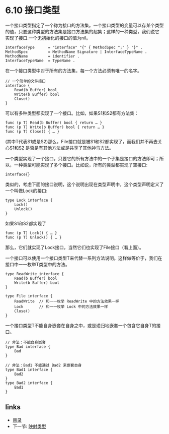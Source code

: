 # 6.10 接口类型

一个接口类型指定了一个称为接口的方法集。一个接口类型的变量可以存某个类型的值，只要这种类型的方法集是接口方法集的超集；这样的一种类型，我们说它 实现了接口.一个无初始化的接口的值为nil。

	InterfaceType      = "interface" "{" { MethodSpec ";" } "}" .
	MethodSpec         = MethodName Signature | InterfaceTypeName .
	MethodName         = identifier .
	InterfaceTypeName  = TypeName .

在一个接口类型中对于所有的方法集，每一个方法必须有唯一的名字。

	// 一个简单的文件接口
	interface {
		Read(b Buffer) bool
		Write(b Buffer) bool
		Close()
	}

可以有多种类型都实现了一个接口。比如，如果S1和S2都有方法集：

	func (p T) Read(b Buffer) bool { return … }
	func (p T) Write(b Buffer) bool { return … }
	func (p T) Close() { … }

(其中T代表S1或是S2)那么，File接口就是被S1和S2都实现了，而我们并不再去关心S1和S2 是否是有其他方法或是共享了其他神马方法。

一个类型实现了一个接口，只要它的所有方法中的一个子集是接口的方法即可；所以，一种类型可能实现了多个接口。比如说，所有的类型都实现了空接口:

	interface{}

类似的，考虑下面的接口说明，这个说明出现在类型声明中，这个类型声明定义了一个叫做Lock的接口:

	type Lock interface {
		Lock()
		Unlock()
	}

如果S1和S2都实现了

	func (p T) Lock() { … }
	func (p T) Unlock() { … }

那么，它们就实现了Lock接口，当然它们也实现了File接口（看上面）。

一个接口可以使用一个接口类型T来代替一系列方法说明。这样做等价于，我们在接口中一一枚举T类型中的方法。

	type ReadWrite interface {
		Read(b Buffer) bool
		Write(b Buffer) bool
	}
	
	type File interface {
		ReadWrite  // 和一一枚举 ReadWrite 中的方法效果一样
		Lock       // 和一一枚举 Lock 中的方法效果一样
		Close()
	}

一个接口类型T不能自身嵌套在自身之中，或是递归地嵌套一个包含它自身T的接口。

	// 非法：不能自身嵌套
	type Bad interface {
		Bad
	}
	
	// 非法：Bad1 不能通过 Bad2 来嵌套自身
	type Bad1 interface {
		Bad2
	}
	type Bad2 interface {
		Bad1
	}

## links
  * [目录](<preface.md>)
  * 下一节: [映射类型](<06.11.md>)